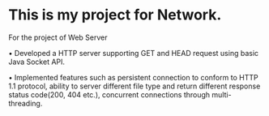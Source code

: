 # This is my project for Network. 

For the project of Web Server


•	Developed a HTTP server supporting GET and HEAD request using basic Java Socket API.


•	Implemented features such as persistent connection to conform to HTTP 1.1 protocol, ability to server different file type and return different response status code(200, 404 etc.), concurrent connections through multi-threading. 

